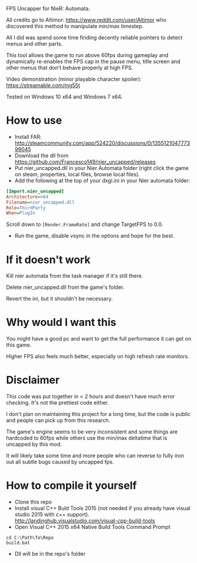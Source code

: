 FPS Uncapper for NieR: Automata.

All credits go to Altimor:
https://www.reddit.com/user/Altimor who discovered this method to
manipulate min/max timestep.

All I did was spend some time finding decently reliable pointers to
detect menus and other parts.

This tool allows the game to run above 60fps during gameplay and
dynamically re-enables the FPS cap in the pause menu, title screen
and other menus that don't behave properly at high FPS.

Video demonstration (minor playable character spoiler):
https://streamable.com/mg55t

Tested on Windows 10 x64 and Windows 7 x64.

# How to use
* Install FAR: http://steamcommunity.com/app/524220/discussions/0/135512104777399045
* Download the dll from https://github.com/Francesco149/nier_uncapped/releases
* Put nier_uncapped.dll in your Nier Automata folder (right click
  the game on steam, properties, local files, browse local files).
* Add the following at the top of your dxgi.ini in your Nier
  automata folder:
  
```ini
[Import.nier_uncapped]
Architecture=x64
Filename=nier_uncapped.dll
Role=ThirdParty
When=PlugIn
```

Scroll down to ```[Render.FrameRate]``` and change TargetFPS to
0.0.

* Run the game, disable vsync in the options and hope for the best.

# If it doesn't work
Kill nier automata from the task manager if it's still there.

Delete nier_uncapped.dll from the game's folder.

Revert the ini, but it shouldn't be necessary.

# Why would I want this
You might have a good pc and want to get the full performance it
can get on this game.

Higher FPS also feels much better, especially on high refresh rate
monitors.

# Disclaimer
This code was put together in < 2 hours and doesn't have much
error checking. It's not the prettiest code either.

I don't plan on maintaining this project for a long time, but the
code is public and people can pick up from this research.

The game's engine seems to be very inconsistent and some things are
hardcoded to 60fps while others use the min/max deltatime that is
uncapped by this mod.

It will likely take some time and more people who can reverse to
fully iron out all subtle bugs caused by uncapped fps.

# How to compile it yourself
* Clone this repo
* Install visual C++ Buld Tools 2015 (not needed if you already
  have visual studio 2015 with c++ support).
  http://landinghub.visualstudio.com/visual-cpp-build-tools
* Open Visual C++ 2015 x64 Native Build Tools Command Prompt

```
cd C:\Path\To\Repo
build.bat
```

* Dll will be in the repo's folder
